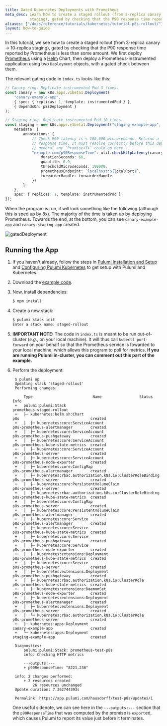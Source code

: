 ```yaml
---
title: Gated Kubernetes Deployments with Prometheus
meta_desc: Learn how to create a staged rollout (from 3-replica canary -> 10-replica
           staging), gated by checking that the P90 response time reported by Prometheus.
aliases: ["/docs/reference/tutorials/kubernetes/tutorial-p8s-rollout/"]
layout: how-to-guide
---
```


In this tutorial, we see how to create a staged rollout (from 3-replica canary -> 10-replica
staging), gated by checking that the P90 response time reported by Prometheus is less than some
amount. We first deploy [Prometheus][p8s] using a [Helm][helm] Chart, then deploy a
Prometheus-instrumented application using two `Deployment` objects, with a gated check between them.

The relevant gating code in `index.ts` looks like this:

```typescript
// Canary ring. Replicate instrumented Pod 3 times.
const canary = new k8s.apps.v1beta1.Deployment(
    "canary-example-app",
    { spec: { replicas: 1, template: instrumentedPod } },
    { dependsOn: p8sDeployment }
);

// Staging ring. Replicate instrumented Pod 10 times.
const staging = new k8s.apps.v1beta1.Deployment("staging-example-app", {
    metadata: {
        annotations: {
            // Check P90 latency is < 100,000 microseconds. Returns a `Promise<string>` with the P90
            // response time. It must resolve correctly before this deployment rolls out. In
            // general any `Promise<T>` could go here.
            "example.com/p90ResponseTime": util.checkHttpLatency(canary, containerName, {
                durationSeconds: 60,
                quantile: 0.9,
                thresholdMicroseconds: 100000,
                prometheusEndpoint: `localhost:${localPort}`,
                forwarderHandle: forwarderHandle
            })
        }
    },
    spec: { replicas: 1, template: instrumentedPod }
});
```

When the program is run, it will look something like the following (although this is sped up by 8x).
The majority of the time is taken up by deploying Prometheus. Towards the end, at the bottom, you
can see `canary-example-app` and `canary-staging-app` created.

![gatedDeployment](/images/docs/quickstart/kubernetes/gatedDeployment.gif "Deployment gated by Prometheus check")

## Running the App

1. If you haven't already, follow the steps in [Pulumi Installation and Setup][install] and
   [Configuring Pulumi Kubernetes][configuration] to get setup with Pulumi and Kubernetes.

1. Download the [example code](https://github.com/pulumi/examples/tree/master/kubernetes-ts-staged-rollout-with-prometheus).

1. Now, install dependencies:

    ```sh
    $ npm install
    ```

1. Create a new stack:

    ```sh
    $ pulumi stack init
    Enter a stack name: staged-rollout
    ```

1. **IMPORTANT NOTE:** The code in `index.ts` is meant to be run out-of-cluster (_e.g._, on your
   local machine). It will thus call `kubectl port-forward` on your behalf so that the Prometheus
   service is fowarded to your local machine, which allows this program to poll for metrics. **If
   you are running Pulumi in-cluster, you can comment out this part of the example.**

1. Perform the deployment:

        $ pulumi up
        Updating stack 'staged-rollout'
        Performing changes:

            Type                           Name                 Status      Info
        +   pulumi:pulumi:Stack                                            prometheus-staged-rollout
        +   ├─ kubernetes:helm.sh:Chart                                    p8s                                created
        +   │  ├─ kubernetes:core:ServiceAccount                           p8s-prometheus-alertmanager        created
        +   │  ├─ kubernetes:core:ServiceAccount                           p8s-prometheus-pushgateway         created
        +   │  ├─ kubernetes:core:ServiceAccount                           p8s-prometheus-kube-state-metrics  created
        +   │  ├─ kubernetes:core:ServiceAccount                           p8s-prometheus-server              created
        +   │  ├─ kubernetes:core:ServiceAccount                           p8s-prometheus-node-exporter       created
        +   │  ├─ kubernetes:core:ConfigMap                                p8s-prometheus-alertmanager        created
        +   │  ├─ kubernetes:rbac.authorization.k8s.io:ClusterRoleBinding  p8s-prometheus-server              created
        +   │  ├─ kubernetes:core:PersistentVolumeClaim                    p8s-prometheus-server              created
        +   │  ├─ kubernetes:rbac.authorization.k8s.io:ClusterRoleBinding  p8s-prometheus-kube-state-metrics  created
        +   │  ├─ kubernetes:core:ConfigMap                                p8s-prometheus-server              created
        +   │  ├─ kubernetes:core:PersistentVolumeClaim                    p8s-prometheus-alertmanager        created
        +   │  ├─ kubernetes:core:Service                                  p8s-prometheus-alertmanager        created
        +   │  ├─ kubernetes:core:Service                                  p8s-prometheus-kube-state-metrics  created
        +   │  ├─ kubernetes:core:Service                                  p8s-prometheus-pushgateway         created
        +   │  ├─ kubernetes:core:Service                                  p8s-prometheus-node-exporter       created
        +   │  ├─ kubernetes:extensions:Deployment                         p8s-prometheus-kube-state-metrics  created
        +   │  ├─ kubernetes:core:Service                                  p8s-prometheus-server              created
        +   │  ├─ kubernetes:extensions:Deployment                         p8s-prometheus-pushgateway         created
        +   │  ├─ kubernetes:rbac.authorization.k8s.io:ClusterRole         p8s-prometheus-kube-state-metrics  created
        +   │  ├─ kubernetes:extensions:DaemonSet                          p8s-prometheus-node-exporter       created
        +   │  ├─ kubernetes:extensions:Deployment                         p8s-prometheus-alertmanager        created
        +   │  ├─ kubernetes:extensions:Deployment                         p8s-prometheus-server              created
        +   │  └─ kubernetes:rbac.authorization.k8s.io:ClusterRole         p8s-prometheus-server              created
        +   ├─ kubernetes:apps:Deployment                                  canary-example-app                 created
        +   └─ kubernetes:apps:Deployment                                  staging-example-app                created

        Diagnostics:
            pulumi:pulumi:Stack: prometheus-test-p8s
            info: Checking HTTP metrics

            ---outputs:---
            + p90ResponseTime: "8221.236"

        info: 2 changes performed:
            + 2 resources created
                26 resources unchanged
        Update duration: 7.362744393s

        Permalink: https://app.pulumi.com/hausdorff/test-p8s/updates/1

   One useful sidenote, we can see here in the `---outputs:---` section that the `p90ResponseTime`
   that was computed by the promise is `export`ed, which causes Pulumi to report its value just
   before it terminates.

<!-- markdownlint-disable MD034 -->
[install]: /docs/install/
[configuration]: /registry/packages/kubernetes/installation-configuration/
[p8s]: https://prometheus.io/
[helm]: https://www.helm.sh/
<!-- markdownlint-restore MD034 -->
